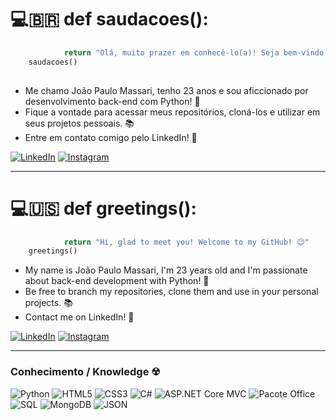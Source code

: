 # 💻🇧🇷 def saudacoes():
```python
            return "Olá, muito prazer em conhecê-lo(a)! Seja bem-vindo(a) ao meu GitHub! 😉"
    saudacoes()
    
```

* Me chamo João Paulo Massari, tenho 23 anos e sou aficcionado por desenvolvimento back-end com Python! 🐍
* Fique a vontade para acessar meus repositórios, cloná-los e utilizar em seus projetos pessoais. 📚
* Entre em contato comigo pelo LinkedIn! 🤝

[![LinkedIn](https://img.shields.io/badge/LinkedIn-0077B5?style=for-the-badge&logo=linkedin&logoColor=white)](https://www.linkedin.com/in/joao-paulo-massari-382604278)
[![Instagram](https://img.shields.io/badge/Instagram-E4405F?style=for-the-badge&logo=instagram&logoColor=white)](https://www.instagram.com/massarii07)

---

# 💻🇺🇸 def greetings():
```python
            return "Hi, glad to meet you! Welcome to my GitHub! 😉"
    greetings()
```

* My name is João Paulo Massari, I'm 23 years old and I'm passionate about back-end development with Python! 🐍
* Be free to branch my repositories, clone them and use in your personal projects. 📚
* Contact me on LinkedIn! 🤝

[![LinkedIn](https://img.shields.io/badge/LinkedIn-0077B5?style=for-the-badge&logo=linkedin&logoColor=white)](https://www.linkedin.com/in/joao-paulo-massari-382604278)
[![Instagram](https://img.shields.io/badge/Instagram-E4405F?style=for-the-badge&logo=instagram&logoColor=white)](https://www.instagram.com/massarii07)

---

### Conhecimento / Knowledge ☢

![Python](https://img.shields.io/badge/Python-3776AB?style=for-the-badge&logo=python&logoColor=white) ![HTML5](https://img.shields.io/badge/HTML5-E34F26?style=for-the-badge&logo=html5&logoColor=white) ![CSS3](https://img.shields.io/badge/CSS3-1572B6?style=for-the-badge&logo=css3&logoColor=white) ![C#](https://img.shields.io/badge/C%23-239120?style=for-the-badge&logo=c-sharp&logoColor=white) ![ASP.NET Core MVC](https://img.shields.io/badge/ASP.NET%20Core%20MVC-512BD4?style=for-the-badge&logo=dot-net&logoColor=white) ![Pacote Office](https://img.shields.io/badge/Microsoft%20Office-D83B01?style=for-the-badge&logo=microsoft-office&logoColor=white) ![SQL](https://img.shields.io/badge/SQL-4479A1?style=for-the-badge&logo=microsoft-sql-server&logoColor=white) ![MongoDB](https://img.shields.io/badge/MongoDB-47A248?style=for-the-badge&logo=mongodb&logoColor=white) ![JSON](https://img.shields.io/badge/JSON-000000?style=for-the-badge&logo=json&logoColor=white)
